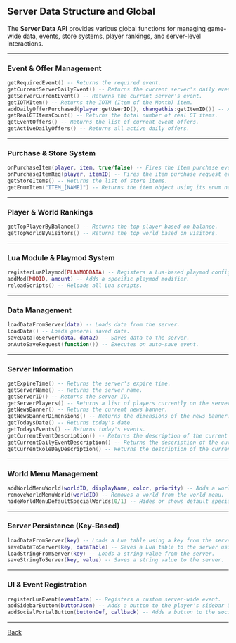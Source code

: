 
## Server Data Structure and Global

The **Server Data API** provides various global functions for managing game-wide data, events, store systems, player rankings, and server-level interactions.

---

### Event & Offer Management

```lua
getRequiredEvent() -- Returns the required event.
getCurrentServerDailyEvent() -- Returns the current server's daily event.
getServerCurrentEvent() -- Returns the current server's event.
getIOTMItem() -- Returns the IOTM (Item of the Month) item.
addDailyOfferPurchased(player:getUserID(), changethis:getItemID()) -- Adds a daily offer purchased entry.
getRealGTItemsCount() -- Returns the total number of real GT items.
getEventOffers() -- Returns the list of current event offers.
getActiveDailyOffers() -- Returns all active daily offers.
```

---

### Purchase & Store System

```lua
onPurchaseItem(player, item, true/false) -- Fires the item purchase event.
onPurchaseItemReq(player, itemID) -- Fires the item purchase request event.
getStoreItems() -- Returns the list of store items.
getEnumItem("ITEM_[NAME]") -- Returns the item object using its enum name.
```

---

### Player & World Rankings

```lua
getTopPlayerByBalance() -- Returns the top player based on balance.
getTopWorldByVisitors() -- Returns the top world based on visitors.
```

---

### Lua Module & Playmod System

```lua
registerLuaPlaymod(PLAYMODDATA) -- Registers a Lua-based playmod configuration.
addMod(MODID, amount) -- Adds a specific playmod modifier.
reloadScripts() -- Reloads all Lua scripts.
```

---

### Data Management

```lua
loadDataFromServer(data) -- Loads data from the server.
loadData() -- Loads general saved data.
saveDataToServer(data, data2) -- Saves data to the server.
onAutoSaveRequest(function()) -- Executes on auto-save event.
```

---

### Server Information

```lua
getExpireTime() -- Returns the server's expire time.
getServerName() -- Returns the server name.
getServerID() -- Returns the server ID.
getServerPlayers() -- Returns a list of players currently on the server.
getNewsBanner() -- Returns the current news banner.
getNewsBannerDimensions() -- Returns the dimensions of the news banner.
getTodaysDate() -- Returns today's date.
getTodaysEvents() -- Returns today's events.
getCurrentEventDescription() -- Returns the description of the current event.
getCurrentDailyEventDescription() -- Returns the description of the current daily event.
getCurrentRoleDayDescription() -- Returns the description of the current role day.
```

---

### World Menu Management

```lua
addWorldMenuWorld(worldID, displayName, color, priority) -- Adds a world to the world menu.
removeWorldMenuWorld(worldID) -- Removes a world from the world menu.
hideWorldMenuDefaultSpecialWorlds(0/1) -- Hides or shows default special worlds (1 = hide, 0 = show).
```

---

### Server Persistence (Key-Based)

```lua
loadDataFromServer(key) -- Loads a Lua table using a key from the server.
saveDataToServer(key, dataTable) -- Saves a Lua table to the server using a specific key.
loadStringFromServer(key) -- Loads a string value from the server.
saveStringToServer(key, value) -- Saves a string value to the server.
```

---

### UI & Event Registration

```lua
registerLuaEvent(eventData) -- Registers a custom server-wide event.
addSidebarButton(buttonJson) -- Adds a button to the player's sidebar UI using a JSON definition.
addSocialPortalButton(buttonDef, callback) -- Adds a button to the social portal with an assigned callback.
```

---

[Back](../README.md)
